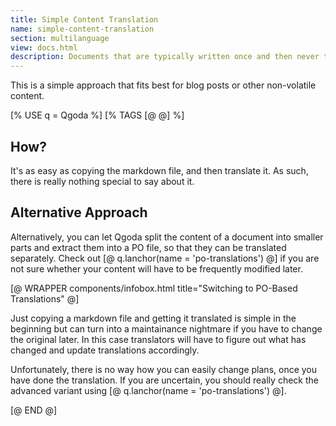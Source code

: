 ```yaml
---
title: Simple Content Translation
name: simple-content-translation 
section: multilanguage
view: docs.html
description: Documents that are typically written once and then never touched again can simply be copied and translated as a whole.
---
```

This is a simple approach that fits best for blog posts or other non-volatile content.

[% USE q = Qgoda %]
[% TAGS [@ @] %]
<qgoda-toc/>

## How?

It's as easy as copying the markdown file, and then translate it. As such, there is really nothing special to say about it.

## Alternative Approach

Alternatively, you can let Qgoda split the content of a document into smaller parts and extract them into a PO file, so that they can be translated separately. Check out [@ q.lanchor(name = 'po-translations') @] if you are not sure whether your content will have to be frequently modified later.

[@ WRAPPER components/infobox.html
           title="Switching to PO-Based Translations" @]
<p>
Just copying a markdown file and getting it translated is simple in the beginning but can turn into a maintainance nightmare if you have to change the original later. In this case translators will have to figure out what has changed and update translations accordingly.
</p><p>
Unfortunately, there is no way how you can easily change plans, once you have done the translation. If you are uncertain, you should really check the advanced variant using [@ q.lanchor(name = 'po-translations') @].
</p>
[@ END @]
